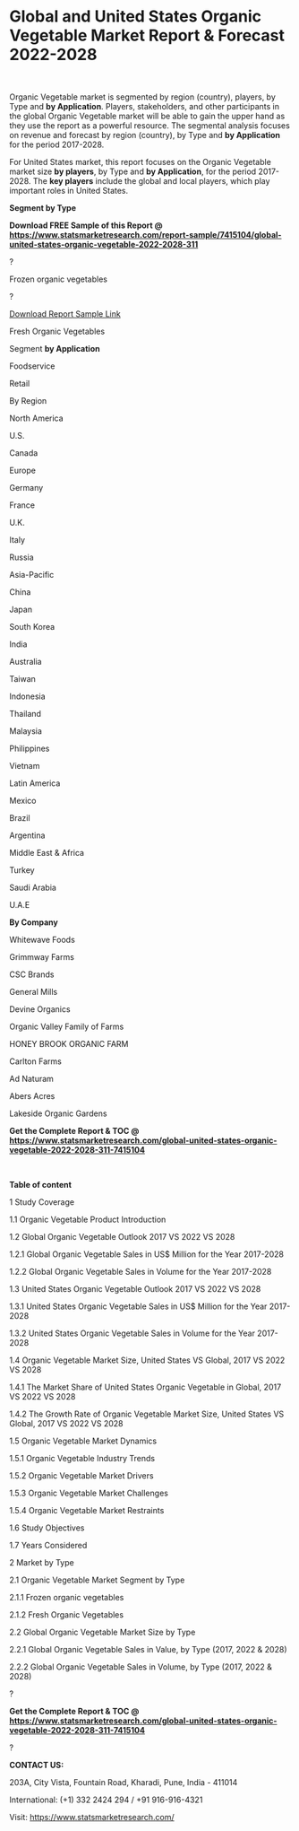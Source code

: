 <h1>Global and United States Organic Vegetable Market Report & Forecast 2022-2028</h1><br/><p>Organic Vegetable market is segmented by region (country), players, by Type and <strong>by Application</strong>. Players, stakeholders, and other participants in the global Organic Vegetable market will be able to gain the upper hand as they use the report as a powerful resource. The segmental analysis focuses on revenue and forecast by region (country), by Type and <strong>by Application</strong> for the period 2017-2028.</p>
 
 
 
 <p>For United States market, this report focuses on the Organic Vegetable market size <strong>by players</strong>, by Type and <strong>by Application</strong>, for the period 2017-2028. The <strong>key players</strong> include the global and local players, which play important roles in United States.</p>
 
 
 
 <p><strong>Segment by Type</strong></p>
 
 
 
 <div><b>Download FREE Sample of this Report @ <a href="https://www.statsmarketresearch.com/download-free-sample/7415104/global-united-states-organic-vegetable-2022-2028-311">https://www.statsmarketresearch.com/report-sample/7415104/global-united-states-organic-vegetable-2022-2028-311</a></b></div>
 
 
 
 <p>? </p>
 
 
 
 <p>Frozen organic vegetables</p>
 
 
 
 <p>? </p>
 
 
 
 <p><a href="https://www.statsmarketresearch.com/download-free-sample/7415104/global-united-states-organic-vegetable-2022-2028-311">Download Report Sample Link</a></p>
 
 
 
 <p>Fresh Organic Vegetables</p>
 
 
 
 <p>Segment <strong>by Application</strong></p>
 
 
 
 <p>Foodservice</p>
 
 
 
 <p>Retail</p>
 
 
 
 <p>By Region</p>
 
 
 
 <p>North America</p>
 
 
 
 <p>U.S.</p>
 
 
 
 <p>Canada</p>
 
 
 
 <p>Europe</p>
 
 
 
 <p>Germany</p>
 
 
 
 <p>France</p>
 
 
 
 <p>U.K.</p>
 
 
 
 <p>Italy</p>
 
 
 
 <p>Russia</p>
 
 
 
 <p>Asia-Pacific</p>
 
 
 
 <p>China</p>
 
 
 
 <p>Japan</p>
 
 
 
 <p>South Korea</p>
 
 
 
 <p>India</p>
 
 
 
 <p>Australia</p>
 
 
 
 <p>Taiwan</p>
 
 
 
 <p>Indonesia</p>
 
 
 
 <p>Thailand</p>
 
 
 
 <p>Malaysia</p>
 
 
 
 <p>Philippines</p>
 
 
 
 <p>Vietnam</p>
 
 
 
 <p>Latin America</p>
 
 
 
 <p>Mexico</p>
 
 
 
 <p>Brazil</p>
 
 
 
 <p>Argentina</p>
 
 
 
 <p>Middle East & Africa</p>
 
 
 
 <p>Turkey</p>
 
 
 
 <p>Saudi Arabia</p>
 
 
 
 <p>U.A.E</p>
 
 
 
 <p><strong>By Company</strong></p>
 
 
 
 <p>Whitewave Foods</p>
 
 
 
 <p>Grimmway Farms</p>
 
 
 
 <p>CSC Brands</p>
 
 
 
 <p>General Mills</p>
 
 
 
 <p>Devine Organics</p>
 
 
 
 <p>Organic Valley Family of Farms</p>
 
 
 
 <p>HONEY BROOK ORGANIC FARM</p>
 
 
 
 <p>Carlton Farms</p>
 
 
 
 <p>Ad Naturam</p>
 
 
 
 <p>Abers Acres</p>
 
 
 
 <p>Lakeside Organic Gardens</p>
 
 
 
 <div><b>Get the Complete Report & TOC @ <a href="https://www.statsmarketresearch.com/global-united-states-organic-vegetable-2022-2028-311-7415104">https://www.statsmarketresearch.com/global-united-states-organic-vegetable-2022-2028-311-7415104</a></b></div>
 
 
 
 <p><br />
 
 <b>Table of content</b></p>
 
 
 
 <p>1 Study Coverage<br />
 
 1.1 Organic Vegetable Product Introduction<br />
 
 1.2 Global Organic Vegetable Outlook 2017 VS 2022 VS 2028<br />
 
 1.2.1 Global Organic Vegetable Sales in US$ Million for the Year 2017-2028<br />
 
 1.2.2 Global Organic Vegetable Sales in Volume for the Year 2017-2028<br />
 
 1.3 United States Organic Vegetable Outlook 2017 VS 2022 VS 2028<br />
 
 1.3.1 United States Organic Vegetable Sales in US$ Million for the Year 2017-2028<br />
 
 1.3.2 United States Organic Vegetable Sales in Volume for the Year 2017-2028<br />
 
 1.4 Organic Vegetable Market Size, United States VS Global, 2017 VS 2022 VS 2028<br />
 
 1.4.1 The Market Share of United States Organic Vegetable in Global, 2017 VS 2022 VS 2028<br />
 
 1.4.2 The Growth Rate of Organic Vegetable Market Size, United States VS Global, 2017 VS 2022 VS 2028<br />
 
 1.5 Organic Vegetable Market Dynamics<br />
 
 1.5.1 Organic Vegetable Industry Trends<br />
 
 1.5.2 Organic Vegetable Market Drivers<br />
 
 1.5.3 Organic Vegetable Market Challenges<br />
 
 1.5.4 Organic Vegetable Market Restraints<br />
 
 1.6 Study Objectives<br />
 
 1.7 Years Considered<br />
 
 2 Market by Type<br />
 
 2.1 Organic Vegetable Market Segment by Type<br />
 
 2.1.1 Frozen organic vegetables<br />
 
 2.1.2 Fresh Organic Vegetables<br />
 
 2.2 Global Organic Vegetable Market Size by Type<br />
 
 2.2.1 Global Organic Vegetable Sales in Value, by Type (2017, 2022 & 2028)<br />
 
 2.2.2 Global Organic Vegetable Sales in Volume, by Type (2017, 2022 & 2028)<br />
 
 ? </p>
 
 
 
 <div><b>Get the Complete Report & TOC @ <a href="https://www.statsmarketresearch.com/global-united-states-organic-vegetable-2022-2028-311-7415104">https://www.statsmarketresearch.com/global-united-states-organic-vegetable-2022-2028-311-7415104</a></b></div>
 
 
 
 <p>? </p>
 
 
 
 <p><b>CONTACT US:</b><br />
 
 203A, City Vista, Fountain Road, Kharadi, Pune, India - 411014<br />
 
 International: (+1) 332 2424 294 / +91 916-916-4321<br />
 
 Visit: <a href="https://www.statsmarketresearch.com/">https://www.statsmarketresearch.com/</a></p>
